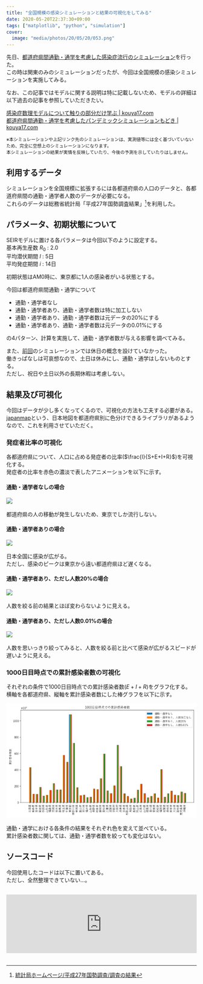 ```yaml
---
title: "全国規模の感染シミュレーションと結果の可視化をしてみる"
date: 2020-05-20T22:37:30+09:00
tags: ["matplotlib", "python", "simulation"]
cover:
  image: "media/photos/20/05/20/053.png"
---
```


先日、[都道府県間通勤・通学を考慮した感染症流行のシミュレーション](https://kouya17.com/posts/25/)を行った。  
この時は関東のみのシミュレーションだったが、今回は全国規模の感染シミュレーションを実施してみる。

なお、この記事ではモデルに関する説明は特に記載しないため、モデルの詳細は以下過去の記事を参照していただきたい。

[感染症数理モデルについて触りの部分だけ学ぶ \| kouya17\.com](https://kouya17.com/posts/24/)  
[都道府県間通勤・通学を考慮したパンデミックシミュレーションもどき \| kouya17\.com](https://kouya17.com/posts/25/)

<small>※本シミュレーションや上記リンク先のシミュレーションは、実測値等には全く基づいていないため、完全に空想上のシミュレーションになります。  
本シミュレーションの結果が実情を反映していたり、今後の予測を示していたりはしません。</small>

## 利用するデータ

シミュレーションを全国規模に拡張するには各都道府県の人口のデータと、各都道府県間の通勤・通学者人数のデータが必要になる。  
これらのデータは総務省統計局「平成27年国勢調査結果」[^1]を利用した。

## パラメータ、初期状態について

SEIRモデルに置ける各パラメータは今回以下のように設定する。  
基本再生産数 $R_0$ : 2.0  
平均潜伏期間 $l$ : 5日  
平均発症期間 $i$ : 14日

初期状態はAM0時に、東京都に1人の感染者がいる状態とする。

今回は都道府県間通勤・通学について

- 通勤・通学者なし
- 通勤・通学者あり、通勤・通学者数は特に加工しない
- 通勤・通学者あり、通勤・通学者数は元データの20%にする
- 通勤・通学者あり、通勤・通学者数は元データの0.01%にする

の4パターン、計算を実施して、通勤・通学者数が与える影響を調べてみる。

また、[前回](https://kouya17.com/posts/25/)のシミュレーションでは休日の概念を設けていなかった。  
働きっぱなしは可哀想なので、土日は休みにし、通勤・通学はしないものとする。  
ただし、祝日や土日以外の長期休暇は考慮しない。

## 結果及び可視化

今回はデータが少し多くなってくるので、可視化の方法も工夫する必要がある。  
[japanmap](https://pypi.org/project/japanmap/)という、日本地図を都道府県別に色分けできるライブラリがあるようなので、これを利用させていただく。

### 発症者比率の可視化

各都道府県について、人口に占める発症者の比率($\frac{I}{S+E+I+R}$)を可視化する。  
発症者の比率を赤色の濃淡で表したアニメーションを以下に示す。

#### 通勤・通学者なしの場合

![](/media/gif/20200520/commute00.gif)

都道府県の人の移動が発生しないため、東京でしか流行しない。

#### 通勤・通学者ありの場合

![](/media/gif/20200520/commute10.gif)

日本全国に感染が広がる。  
ただし、感染のピークは東京から遠い都道府県ほど遅くなる。

#### 通勤・通学者あり、ただし人数20%の場合

![](/media/gif/20200520/commute02.gif)

人数を絞る前の結果とほぼ変わらないように見える。

#### 通勤・通学者あり、ただし人数0.01%の場合

![](/media/gif/20200520/commute00001.gif)

人数を思いっきり絞ってみると、人数を絞る前と比べて感染が広がるスピードが遅いように見える。

### 1000日目時点での累計感染者数の可視化

それぞれの条件で1000日目時点での累計感染者数($E+I+R$)をグラフ化する。  
横軸を各都道府県、縦軸を累計感染者数にした棒グラフを以下に示す。

![](/media/markdownx/942fc5b3-49c3-4e59-a76f-25b4a9063119.png)

通勤・通学における各条件の結果をそれぞれ色を変えて並べている。  
累計感染者数に関しては、通勤・通学者数を絞っても変化はない。

## ソースコード

今回使用したコードは以下に置いてある。  
ただし、全然整理できていない…。

<iframe class="hatenablogcard" style="width:100%;height:155px;margin:15px 0;max-width:680px;" title="kouya17/seir_commute_model: SEIRモデルに対し、通勤・通学の影響を考慮したシミュレーションモデル" src="https://hatenablog-parts.com/embed?url=https://github.com/kouya17/seir_commute_model" frameborder="0" scrolling="no"></iframe>

[^1]: [統計局ホームページ/平成27年国勢調査/調査の結果](https://www.stat.go.jp/data/kokusei/2015/kekka.html)